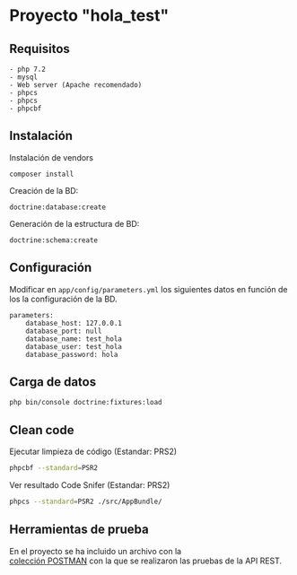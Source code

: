 # Proyecto "hola_test"

## Requisitos
    - php 7.2
    - mysql
    - Web server (Apache recomendado)
    - phpcs
    - phpcs
    - phpcbf
## Instalación 
Instalación de vendors
```
composer install
```
Creación de la BD:
```
doctrine:database:create
```
Generación de la estructura de BD:
```
doctrine:schema:create
```
## Configuración
Modificar en  `app/config/parameters.yml` los siguientes datos en función  de los la configuración de la BD.
```
parameters:
    database_host: 127.0.0.1
    database_port: null
    database_name: test_hola
    database_user: test_hola
    database_password: hola
```
## Carga de datos
    php bin/console doctrine:fixtures:load
##  Clean code

Ejecutar limpieza de código (Estandar: PRS2) 
```bash
phpcbf --standard=PSR2
```
Ver resultado Code Snifer (Estandar: PRS2) 
```bash
phpcs --standard=PSR2 ./src/AppBundle/
```
## Herramientas de prueba
En el proyecto se ha incluido un archivo con la  
[colección POSTMAN](./HOLA_TEST_API.postman_collection.json) con la que se realizaron las pruebas de la API REST.
   